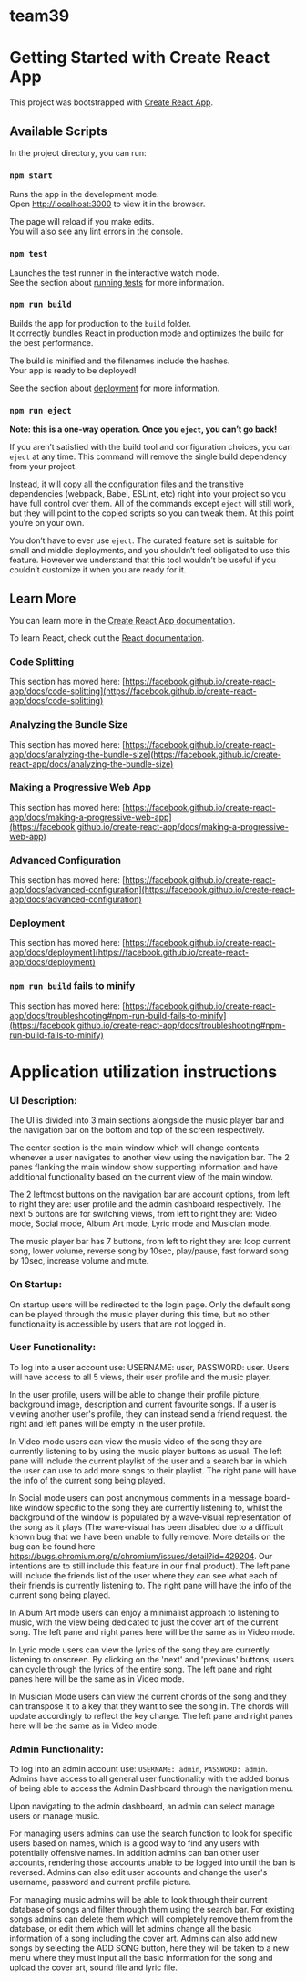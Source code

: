# team39

# Getting Started with Create React App

This project was bootstrapped with [Create React App](https://github.com/facebook/create-react-app).

## Available Scripts

In the project directory, you can run:

### `npm start`

Runs the app in the development mode.\
Open [http://localhost:3000](http://localhost:3000) to view it in the browser.

The page will reload if you make edits.\
You will also see any lint errors in the console.

### `npm test`

Launches the test runner in the interactive watch mode.\
See the section about [running tests](https://facebook.github.io/create-react-app/docs/running-tests) for more information.

### `npm run build`

Builds the app for production to the `build` folder.\
It correctly bundles React in production mode and optimizes the build for the best performance.

The build is minified and the filenames include the hashes.\
Your app is ready to be deployed!

See the section about [deployment](https://facebook.github.io/create-react-app/docs/deployment) for more information.

### `npm run eject`

**Note: this is a one-way operation. Once you `eject`, you can’t go back!**

If you aren’t satisfied with the build tool and configuration choices, you can `eject` at any time. This command will remove the single build dependency from your project.

Instead, it will copy all the configuration files and the transitive dependencies (webpack, Babel, ESLint, etc) right into your project so you have full control over them. All of the commands except `eject` will still work, but they will point to the copied scripts so you can tweak them. At this point you’re on your own.

You don’t have to ever use `eject`. The curated feature set is suitable for small and middle deployments, and you shouldn’t feel obligated to use this feature. However we understand that this tool wouldn’t be useful if you couldn’t customize it when you are ready for it.

## Learn More

You can learn more in the [Create React App documentation](https://facebook.github.io/create-react-app/docs/getting-started).

To learn React, check out the [React documentation](https://reactjs.org/).

### Code Splitting

This section has moved here: [https://facebook.github.io/create-react-app/docs/code-splitting](https://facebook.github.io/create-react-app/docs/code-splitting)

### Analyzing the Bundle Size

This section has moved here: [https://facebook.github.io/create-react-app/docs/analyzing-the-bundle-size](https://facebook.github.io/create-react-app/docs/analyzing-the-bundle-size)

### Making a Progressive Web App

This section has moved here: [https://facebook.github.io/create-react-app/docs/making-a-progressive-web-app](https://facebook.github.io/create-react-app/docs/making-a-progressive-web-app)

### Advanced Configuration

This section has moved here: [https://facebook.github.io/create-react-app/docs/advanced-configuration](https://facebook.github.io/create-react-app/docs/advanced-configuration)

### Deployment

This section has moved here: [https://facebook.github.io/create-react-app/docs/deployment](https://facebook.github.io/create-react-app/docs/deployment)

### `npm run build` fails to minify

This section has moved here: [https://facebook.github.io/create-react-app/docs/troubleshooting#npm-run-build-fails-to-minify](https://facebook.github.io/create-react-app/docs/troubleshooting#npm-run-build-fails-to-minify)

# Application utilization instructions

### UI Description:
The UI is divided into 3 main sections alongside the music player bar and the navigation bar
on the bottom and top of the screen respectively.

The center section is the main window which will change contents whenever a user navigates to another view using
the navigation bar. The 2 panes flanking the main window show supporting information and have additional functionality
based on the current view of the main window.

The 2 leftmost buttons on the navigation bar are account options, from left to right they are: user profile and the admin dashboard respectively.
The next 5 buttons are for switching views, from left to right they are: Video mode, Social mode, Album Art mode, Lyric mode
and Musician mode.

The music player bar has 7 buttons, from left to right they are: loop current song, lower volume,
reverse song by 10sec, play/pause, fast forward song by 10sec, increase volume and mute.

### On Startup:
On startup users will be redirected to the login page. Only the default song can be played through the music
player during this time, but no other functionality is accessible by users that are not logged in.

### User Functionality:
To log into a user account use: USERNAME: user, PASSWORD: user.
Users will have access to all 5 views, their user profile and the music player.

In the user profile, users will be able to change their profile picture, background image, description and current
favourite songs. If a user is viewing another user's profile, they can instead send a friend request. the right and
left panes will be empty in the user profile.

In Video mode users can view the music video of the song they are currently listening to by using the music player
buttons as usual. The left pane will include the current playlist of the user and a search bar in which the user can use to add more songs to their playlist. The right pane will have the info of the current song being played.

In Social mode users can post anonymous comments in a message board-like window specific to the song they
are currently listening to, whilst the background of the window is populated by a wave-visual representation of the
song as it plays (The wave-visual has been disabled due to a difficult known bug that we have been unable to fully remove. More details on the bug can be found here https://bugs.chromium.org/p/chromium/issues/detail?id=429204. Our intentions are to still include this feature in our final product). The left pane will include the friends list of the user where they can see what each of their friends is currently listening to. The right pane will have the info of the current song being played. 

In Album Art mode users can enjoy a minimalist approach to listening to music, with the view being dedicated to
just the cover art of the current song. The left pane and right panes here will be the same as in Video mode.

In Lyric mode users can view the lyrics of the song they are currently listening to onscreen. By clicking on the
'next' and 'previous' buttons, users can cycle through the lyrics of the entire song. The left pane and right panes here will be the same as in Video mode.

In Musician Mode users can view the current chords of the song and they can transpose it to a key that they want to see the song in. The chords will update accordingly to reflect the key change. The left pane and right panes here will be the same as in Video mode.

### Admin Functionality:
To log into an admin account use: `USERNAME: admin`, `PASSWORD: admin`. 
Admins have access to all general user functionality with the added bonus of being able to access the Admin Dashboard
through the navigation menu.

Upon navigating to the admin dashboard, an admin can select manage users or manage music.

For managing users admins can use the search function to look for specific users based on names, which is a good way to
find any users with potentially offensive names. In addition admins can ban other user accounts, rendering those accounts
unable to be logged into until the ban is reversed. Admins can also edit user accounts and change the user's username, password and current profile picture.

For managing music admins will be able to look through their current database of songs and filter through them using the search bar.
For existing songs admins can delete them which will completely remove them from the database, or edit them which will let admins change all the basic information of a song including the cover art.
Admins can also add new songs by selecting the ADD SONG button, here they will be taken to a new menu where they must input all the basic information for the song and upload the cover art, sound file and lyric file.
